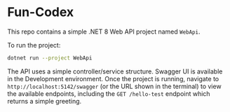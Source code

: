 # Fun-Codex

This repo contains a simple .NET 8 Web API project named `WebApi`.

To run the project:

```bash
dotnet run --project WebApi
```

The API uses a simple controller/service structure. Swagger UI is available in
the Development environment. Once the project is running, navigate to
`http://localhost:5142/swagger` (or the URL shown in the terminal) to view the
available endpoints, including the `GET /hello-test` endpoint which returns a
simple greeting.


